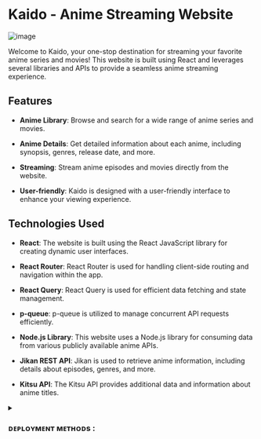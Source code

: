 # Kaido - Anime Streaming Website
![image](https://github.com/Manj0tBenipal/kaido/assets/108014780/fb96dfe3-0a3a-4b95-9633-bd20509e7b84)


Welcome to Kaido, your one-stop destination for streaming your favorite anime series and movies! This website is built using React and leverages several libraries and APIs to provide a seamless anime streaming experience.



## Features

- **Anime Library**: Browse and search for a wide range of anime series and movies.

- **Anime Details**: Get detailed information about each anime, including synopsis, genres, release date, and more.

- **Streaming**: Stream anime episodes and movies directly from the website.

- **User-friendly**: Kaido is designed with a user-friendly interface to enhance your viewing experience.

## Technologies Used

- **React**: The website is built using the React JavaScript library for creating dynamic user interfaces.

- **React Router**: React Router is used for handling client-side routing and navigation within the app.

- **React Query**: React Query is used for efficient data fetching and state management.

- **p-queue**: p-queue is utilized to manage concurrent API requests efficiently.

- **Node.js Library**: This website uses a Node.js library for consuming data from various publicly available anime APIs.

- **Jikan REST API**: Jikan is used to retrieve anime information, including details about episodes, genres, and more.

- **Kitsu API**: The Kitsu API provides additional data and information about anime titles.

<details>
    <summary><h3><b>ᴅᴇᴘʟᴏʏᴍᴇɴᴛ ᴍᴇᴛʜᴏᴅs :</b></h3></summary>
<h3 align="center">
    ─「 ᴅᴇᴩʟᴏʏ ᴏɴ ʜᴇʀᴏᴋᴜ 」─
</h3>

<p align="center"><a href="https://github.com/erotixe/Kaido">
  <img src="https://www.herokucdn.com/deploy/button.svg" alt="Deploy On Heroku">
</a></p>
<h3 align="center">
    ─「 ᴅᴇᴩʟᴏʏ ᴏɴ ᴋᴏʏᴇʙ 」─
</h3>
<p align="center"><a href="https://app.koyeb.com/deploy?type=git&repository=github.com/erotixe/Kaido&branch=main&name=main">
  <img src="https://www.koyeb.com/static/images/deploy/button.svg" alt="Deploy On Koyeb">
</a></p>
<h3 align="center">
    ─「 ᴅᴇᴩʟᴏʏ ᴏɴ ʀᴀɪʟᴡᴀʏ 」─
</h3>
<p align="center"><a href="https://railway.app/deploy?template=https://github.com/erotixe/Kaido">
     <img height="45px" src="https://railway.app/button.svg">
</a></p>
<h3 align="center">
    ─「 ᴅᴇᴩʟᴏʏ ᴏɴ ʀᴇɴᴅᴇʀ 」─
</h3>
<p align="center"><a href="https://render.com/deploy?repo=https://github.com/erotixe/Kaido">
<img src="https://render.com/images/deploy-to-render-button.svg" alt="Deploy to Render">
</a></p>
<h3 align="center">
    ─「 ᴅᴇᴩʟᴏʏ ᴏɴ ᴠᴘs 」─
</h3>
<p>
<pre>
   git clone https://github.com/Manj0tBenipal/kaido.git
   cd kaido
   npm install
   npm run dev
</pre>
</p>

<h3>「 ᴄʀᴇᴅɪᴛs 」
</h3>

- <b>[ᴍɪᴋᴇʏ](https://t.me/sewxiy)  ➻  [ᴇᴠᴇʀʏᴛʜɪɴɢ](https://t.me/sewxiy) </b>

 
<b>ᴡᴇ ᴡᴇʟᴄᴏᴍᴇ [ᴛʜᴇ ᴄᴏɴᴛʀɪʙᴜᴛᴏʀs](https://telegram.me/team_netflix) ᴛᴏ ɪᴍᴘʀᴏᴠᴇ ᴀɴᴅ ᴇɴʜᴀɴᴄᴇ Kᴀɪᴅᴏ. Iғ ʏᴏᴜ ʜᴀᴠᴇ ᴀɴʏ ʙᴜɢ ʀᴇᴘᴏʀᴛs, ғᴇᴀᴛᴜʀᴇ ʀᴇǫᴜᴇsᴛs, ᴏʀ ᴄᴏᴅᴇ ᴄᴏɴᴛʀɪʙᴜᴛɪᴏɴs, ᴘʟᴇᴀsᴇ ғᴇᴇʟ ғʀᴇᴇ ᴛᴏ ᴏᴘᴇɴ ᴀɴ ɪssᴜᴇ ᴏʀ sᴜʙᴍɪᴛ ᴀ ᴘᴜʟʟ ʀᴇǫᴜᴇsᴛ.🖤 </b>


<h3>「 ɴᴏᴛᴇ 」
</h3>

 - <b>ɪᴍᴘᴏʀᴛɪɴɢ ᴛʜɪs ʀᴇᴘᴏ ɪɴsᴛᴇᴀᴅ ᴏғ ғᴏʀᴋɪɴɢ ɪs sᴛʀɪᴄᴛʟʏ ᴘʀᴏʜɪʙɪᴛᴇᴅ 🚫 ᴋɪɴᴅʟʏ ғᴏʀᴋ ᴀɴᴅ ᴇᴅɪᴛ ᴀs ʏᴏᴜʀ ᴡɪsʜ (ᴍᴜsᴛ ɢɪᴠᴇ ᴄʀᴇᴅɪᴛs ғᴏʀ ᴅᴇᴠs) 🙃</b>
 - <b>ɪғ ʏᴏᴜ ғɪɴᴅ ᴀɴʏ ʙᴜɢs ᴏʀ ᴇʀʀᴏʀs, ʀᴇᴘᴏʀᴛ ɪᴛ ᴛᴏ ᴛʜᴇ ᴅᴇᴠᴇʟᴏᴘᴇʀ.</b>

### ᴄᴏɴᴛᴀᴄᴛ :
<a href="https://t.me/veldxd"><img title="Telegram" src="https://img.shields.io/badge/Telegram-%23000000.svg?&style=for-the-badge&logo=telegram&logoColor=61DAFB"></a>
<a href="https://mail.google.com/mail/?view=cm&fs=1&to=teamnetflixe@outlook.com"><img title="GMAIL" src="https://img.shields.io/badge/Gmail-D14836?style=for-the-badge&logo=gmail&logoColor=white"></a>
<a href="https://youtube.com/"><img title="Youtube" src="https://img.shields.io/badge/youtube-%230077B5.svg?&style=for-the-badge&logo=youtube&logoColor=white"></a>
<a href="https://twitter.com/"><img title="Twitter" src="https://img.shields.io/badge/Twitter-12100E?style=for-the-badge&logo=twitter&logoColor=white"></a>
<a href="https://facebook.com/"><img title="Facebook" src="https://img.shields.io/badge/facebook-%231877F2.svg?&style=for-the-badge&logo=facebook&logoColor=white"></a>
<a href="https://instagram.com/x.e.n.o.x"><img title="Instagram" src="https://img.shields.io/badge/instagram-%23E4405F.svg?&style=for-the-badge&logo=instagram&logoColor=white"></a>
  
<img src="https://user-images.githubusercontent.com/73097560/115834477-dbab4500-a447-11eb-908a-139a6edaec5c.gif">



